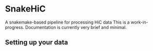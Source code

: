 # SnakeHiC
A snakemake-based pipeline for processing HiC data
This is a work-in-progress. Documentation is currently very brief and minimal.

## Setting up your data
